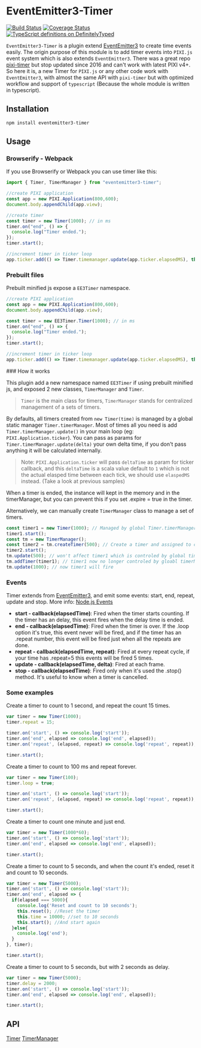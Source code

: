 EventEmitter3-Timer
======================

[![Build Status](https://travis-ci.org/soimy/eventemitter3-timer.svg?branch=master)](https://travis-ci.org/soimy/eventemitter3-timer)
[![Coverage Status](https://coveralls.io/repos/github/soimy/eventemitter3-timer/badge.svg?branch=master)](https://coveralls.io/github/soimy/eventemitter3-timer?branch=master)
[![TypeScript definitions on DefinitelyTyped](http://definitelytyped.org/badges/standard-flat.svg)](http://definitelytyped.org)

`EventEmitter3-Timer` is a plugin extend [EventEmitter3](https://github.com/primus/eventemitter3) to create time events easily.
The origin purpose of this module is to add timer events into `PIXI.js` event system which is also extends `EventEmitter3`. There was a great repo [pixi-timer](https://github.com/Nazariglez/pixi-timer) but stop updated since 2016 and can't work with latest PIXI v4+. So here it is, a new Timer for `PIXI.js` or any other code work with `EventEmitter3`, with almost the same API with `pixi-timer` but with optimized workflow and support of `typescript` (Because the whole module is written in typescript).

## Installation

```bash
npm install eventemitter3-timer
```

## Usage

### Browserify - Webpack

If you use Browserify or Webpack you can use timer like this:

```ts
import { Timer, TimerManager } from "eventemitter3-timer";

//create PIXI application
const app = new PIXI.Application(800,600);
document.body.appendChild(app.view);

//create timer
const timer = new Timer(1000); // in ms
timer.on("end", () => {
  console.log("Timer ended.");
});
timer.start();

//increment timer in ticker loop
app.ticker.add(() => Timer.timemanager.update(app.ticker.elapsedMS), this);

```

### Prebuilt files

Prebuilt minified js expose a `EE3Timer` namespace.

```js
//create PIXI application
const app = new PIXI.Application(800,600);
document.body.appendChild(app.view);

const timer = new EE3Timer.Timer(1000); // in ms
timer.on("end", () => {
  console.log("Timer ended.");
});
timer.start();

//increment timer in ticker loop
app.ticker.add(() => Timer.timemanager.update(app.ticker.elapsedMS), this);

```

### How it works

This plugin add a new namespace named `EE3Timer` if using prebuilt minified js, and exposed 2 new classes, `TimerManager` and `Timer`.

> `Timer` is the main class for timers,
> `TimerManager` stands for centralized management of a sets of timers.

By defaults, all timers created from `new Timer(time)` is managed by a global static manager `Timer.timerManager`. Most of times all you need is add `Timer.timerManager.update()` in your main loop (eg: `PIXI.Application.ticker`). You can pass as params for `Timer.timerManager.update(delta)` your own delta time, if you don't pass anything it will be calculated internally.

> Note:
> `PIXI.Application.ticker` will pass `deltaTime` as param for ticker callback, and this `deltaTime` is a scala value default to `1` which is not the actual elasped time between each tick, we should use `elaspedMS` instead. (Take a look at previous samples)

When a timer is ended, the instance will kept in the memory and in the timerManager, but you can prevent this if you set .expire = true in the timer.

Alternatively, we can manually create `TimerManager` class to manage a set of timers.

```js
const timer1 = new Timer(1000); // Managed by global Timer.timerManager
timer1.start();
const tm = new TimerManager();
const timer2 = tm.createTimer(500); // Create a timer and assigned to custom TimerManager
timer2.start();
tm.update(500); // won't affect timer1 which is controled by global timerManager
tm.addTimer(timer1); // timer1 now no longer controled by gloabl timerManager
tm.update(1000); // now timer1 will fire

```

### Events

Timer extends from [EventEmitter3](https://github.com/primus/eventemitter3), and emit some events: start, end, repeat, update and stop. More info: [Node.js Events](https://nodejs.org/api/events.html#events_emitter_emit_event_arg1_arg2)

- __start - callback(elapsedTime)__: Fired when the timer starts counting. If the timer has an delay, this event fires when the delay time is ended.
- __end - callback(elapsedTime)__: Fired when the timer is over. If the .loop option it's true, this event never will be fired, and if the timer has an .repeat number, this event will be fired just when all the repeats are done.
- __repeat - callback(elapsedTime, repeat)__: Fired at every repeat cycle, if your time has .repeat=5 this events will be fired 5 times.
- __update - callback(elapsedTime, delta)__: Fired at each frame.
- __stop - callback(elapsedTime)__: Fired only when it's used the .stop() method. It's useful to know when a timer is cancelled.

### Some examples

Create a timer to count to 1 second, and repeat the count 15 times.

```ts
var timer = new Timer(1000);
timer.repeat = 15;

timer.on('start', () => console.log('start'));
timer.on('end', elapsed => console.log('end', elapsed));
timer.on('repeat', (elapsed, repeat) => console.log('repeat', repeat));

timer.start();
```

Create a timer to count to 100 ms and repeat forever.

```js
var timer = new Timer(100);
timer.loop = true;

timer.on('start', () => console.log('start'));
timer.on('repeat', (elapsed, repeat) => console.log('repeat', repeat));

timer.start();
```

Create a timer to count one minute and just end.

```js
var timer = new Timer(1000*60);
timer.on('start', () => console.log('start'));
timer.on('end', elapsed => console.log('end', elapsed));

timer.start();
```

Create a timer to count to 5 seconds, and when the count it's ended, reset it and count to 10 seconds.

```js
var timer = new Timer(5000);
timer.on('start', () => console.log('start'));
timer.on('end', elapsed => {
  if(elapsed === 5000){
    console.log('Reset and count to 10 seconds');
    this.reset(); //Reset the timer
    this.time = 10000; //set to 10 seconds
    this.start(); //And start again
  }else{
    console.log('end');
  }
}, timer);

timer.start();
```

Create a timer to count to 5 seconds, but with 2 seconds as delay.

```js
var timer = new Timer(5000);
timer.delay = 2000;
timer.on('start', () => console.log('start'));
timer.on('end', elapsed => console.log('end', elapsed));

timer.start();
```

## API
[Timer](https://soimy.github.io/eventemitter3-timer/modules/_timer_.html)
[TimerManager](https://soimy.github.io/eventemitter3-timer/modules/_timermanager_.html)
